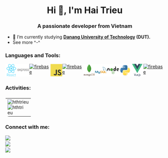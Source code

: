 
<h1 align="center">Hi 👋, I'm Hai Trieu</h1>
<h3 align="center">A passionate developer from Vietnam</h3>

- 🌱 I’m currently studying **[Danang University of Technology](https://dut.udn.vn/) (DUT).**
- <a href="https://trieuhth.vercel.app/" style="text-decoration:none">See more ^-^</a>

<h3 align="left">Languages and Tools:</h3>
<div align="left" style="display: flex;
    justify-content: space-around;"> 
     <a href="https://react.dev/" target="_blank" rel="noreferrer"> 
    <img src="https://raw.githubusercontent.com/devicons/devicon/master/icons/react/react-original-wordmark.svg" alt="vuejs" width="40" height="40"/> </a> 
  <a href="https://expressjs.com" target="_blank" rel="noreferrer"> 
    <img src="https://raw.githubusercontent.com/devicons/devicon/master/icons/express/express-original-wordmark.svg" alt="express" width="40" height="40"/> </a> 
    <a href="https://laravel.com/" target="_blank" rel="noreferrer"> 
    <img src="https://www.vectorlogo.zone/logos/laravel/laravel-icon.svg" alt="firebase" width="40" height="40"/> </a> 
   <a href="https://developer.mozilla.org/en-US/docs/Web/JavaScript" target="_blank" rel="noreferrer"> 
    <img src="https://raw.githubusercontent.com/devicons/devicon/master/icons/javascript/javascript-original.svg" alt="javascript" width="40" height="40"/> </a> 
 <a href="https://www.postgresql.org/" target="_blank" rel="noreferrer"> 
    <img src="https://www.vectorlogo.zone/logos/postgresql/postgresql-icon.svg" alt="firebase" width="40" height="40"/> </a> 
  <a href="https://www.mongodb.com/" target="_blank" rel="noreferrer"> 
    <img src="https://raw.githubusercontent.com/devicons/devicon/master/icons/mongodb/mongodb-original-wordmark.svg" alt="mongodb" width="40" height="40"/> </a> 
  <a href="https://www.mysql.com/" target="_blank" rel="noreferrer"> 
    <img src="https://raw.githubusercontent.com/devicons/devicon/master/icons/mysql/mysql-original-wordmark.svg" alt="mysql" width="40" height="40"/> </a> 
  <a href="https://nodejs.org" target="_blank" rel="noreferrer"> 
    <img src="https://raw.githubusercontent.com/devicons/devicon/master/icons/nodejs/nodejs-original-wordmark.svg" alt="nodejs" width="40" height="40"/> </a>
  <a href="https://www.python.org" target="_blank" rel="noreferrer"> 
    <img src="https://raw.githubusercontent.com/devicons/devicon/master/icons/python/python-original.svg" alt="python" width="40" height="40"/> </a>
  <a href="https://vuejs.org/" target="_blank" rel="noreferrer"> 
    <img src="https://raw.githubusercontent.com/devicons/devicon/master/icons/vuejs/vuejs-original-wordmark.svg" alt="vuejs" width="40" height="40"/> </a> 
    <a href="https://firebase.google.com/" target="_blank" rel="noreferrer"> 
    <img src="https://www.vectorlogo.zone/logos/firebase/firebase-icon.svg" alt="firebase" width="40" height="40"/> </a> 
       </div>
<h3 align="left">Activities:</h3>
<table align="center" style="width:100%;border-radius:12px;display:flex;justify-content:space-between;flex-wrap:wrap;">
  <tr style="width:80%;">
    <td>
       <img src="https://github-readme-stats.vercel.app/api/top-langs/?username=hthtrieu&bg_color=FFFFFF00&text_color=179fa3&layout=compact&hide=CSS&langs_count=9" alt="hthtrieu" width="100%"/>
  </div>
  <div style="width:80%;">
  <img align="center" src="https://github-readme-stats.vercel.app/api?username=hthtrieu&bg_color=FFFFFF00&text_color=179fa3&layout=compact&hide=CSS&&show_icons=true&locale=en" alt="hthtrieu" width="100%"/ > 
  </td>
<!--     <td style="width:30%;">
      <p align="center"> 
        <img src="https://camo.githubusercontent.com/cae12fddd9d6982901d82580bdf321d81fb299141098ca1c2d4891870827bf17/68747470733a2f2f6d69726f2e6d656469756d2e636f6d2f6d61782f313336302f302a37513379765349765f7430696f4a2d5a2e676966" alt="dev" width="100%"/>
      </p>
    </td> -->
  </tr>
</table>
<h3 align="left">Connect with me:</h3>
<div align="left" style="display: flex;flex-direction: column;">
  <a href="https://www.facebook.com/trieuhuynh202" alt="Facebook">
    <img src="https://img.icons8.com/fluent/38/000000/facebook-new.png" target="_blank" />
  </a> 
  <a href="https://github.com/hthtrieu" alt="Github">
    <img src="https://img.icons8.com/fluent/38/000000/github.png"/>
  </a> 
  <a href="mailto:hthtrieu1002@gmail.com" alt="Email">
    <img src="https://img.icons8.com/color/38/null/gmail--v1.png"/>
  </a>
</div>

